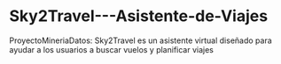 # Sky2Travel---Asistente-de-Viajes
ProyectoMineriaDatos: Sky2Travel es un asistente virtual diseñado para ayudar a los usuarios a buscar vuelos y planificar viajes
